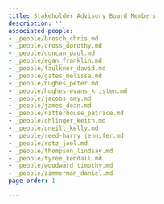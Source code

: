 ```yaml
---
title: Stakeholder Advisory Board Members
description: ''
associated-people:
- _people/brosch_chris.md
- _people/cross_dorothy.md
- _people/duncan_paul.md
- _people/egan_franklin.md
- _people/faulkner_david.md
- _people/gates_melissa.md
- _people/hughes_peter.md
- _people/hughes-evans_kristen.md
- _people/jacobs_amy.md
- _people/james_dean.md
- _people/nitterhouse_patrice.md
- _people/ohlinger_keith.md
- _people/oneill_kelly.md
- _people/reed-harry_jennifer.md
- _people/rotz_joel.md
- _people/thompson_lindsay.md
- _people/tyree_kendall.md
- _people/woodward_timothy.md
- _people/zimmerman_daniel.md
page-order: 1

---
```

